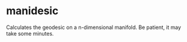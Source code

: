 # manidesic
Calculates the geodesic on a n-dimensional manifold. Be patient, it may take some minutes.
